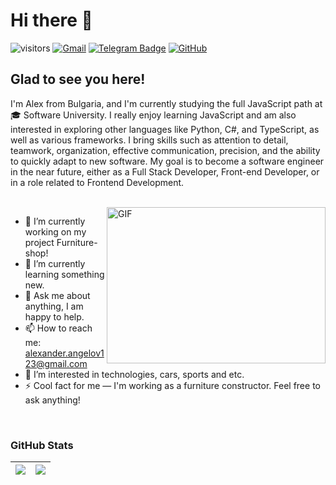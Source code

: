 # Hi there 👋

![visitors](https://komarev.com/ghpvc/?username=A-Angelov048)
[![Gmail](https://img.shields.io/badge/Gmail-333333?style=flat-square&logo=gmail&logoColor=red)]()
[![Telegram Badge](https://img.shields.io/badge/-Telegram-0088cc?style=flat-square&logo=Telegram&logoColor=white)](https://t.me/A_Alex048)
[![GitHub](https://img.shields.io/badge/-Github-000000?style=flat-square&logo=Github&logoColor=white)](https://github.com/A-Angelov048)

## Glad to see you here!

I'm Alex from Bulgaria, and I'm currently studying the full JavaScript path at 🎓 Software University. I really enjoy learning JavaScript and am also interested in exploring other languages like Python, C#, and TypeScript, as well as various frameworks. I bring skills such as attention to detail, teamwork, organization, effective communication, precision, and the ability to quickly adapt to new software. My goal is to become a software engineer in the near future, either as a Full Stack Developer, Front-end Developer, or in a role related to Frontend Development.

<br>

<img align="right" alt="GIF" src="https://i.pinimg.com/originals/5c/8f/08/5c8f08b5fe55e12baae6fc54e46c343a.gif" width="350" height="250" />

- 🔭 I’m currently working on my project Furniture-shop!
- 🌱 I’m currently learning something new.
- 💬 Ask me about anything, I am happy to help.
- 📫 How to reach me: alexander.angelov123@gmail.com
- 👀 I’m interested in technologies, cars, sports and etc.
- ⚡ Cool fact for me — I'm working as a furniture constructor. Feel free to ask anything!
  
<br>

### GitHub Stats

| <img align="center" src="https://github-readme-stats.vercel.app/api?username=A-Angelov048&theme=default&show_icons=true&hide_border=true&count_private=true" /> | <img align="center" src="https://github-readme-stats.vercel.app/api/top-langs/?username=A-Angelov048&theme=default&show_icons=true&hide_border=true&layout=compact" /> |
| ------------- | ------------- |

<!--
A-Angelov048/A-Angelov048 is a ✨ special ✨ repository because its `README.md` (this file) appears on your GitHub profile.
You can click the Preview link to take a look at your changes.
--->
